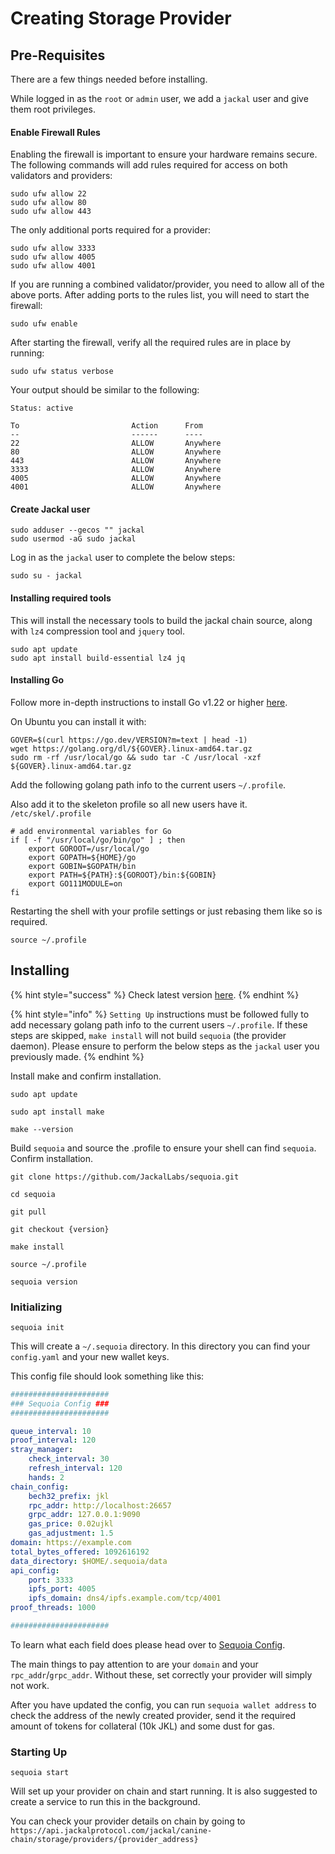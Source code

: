 # Creating Storage Provider

## Pre-Requisites

There are a few things needed before installing.

While logged in as the `root` or `admin` user, we add a `jackal` user and give them root privileges.

#### Enable Firewall Rules

Enabling the firewall is important to ensure your hardware remains secure. The following commands will add rules required for access on both validators and providers:

```
sudo ufw allow 22
sudo ufw allow 80
sudo ufw allow 443
```

The only additional ports required for a provider:

```
sudo ufw allow 3333
sudo ufw allow 4005
sudo ufw allow 4001
```

If you are running a combined validator/provider, you need to allow all of the above ports. After adding ports to the rules list, you will need to start the firewall:

```
sudo ufw enable
```

After starting the firewall, verify all the required rules are in place by running:

```
sudo ufw status verbose
```

Your output should be similar to the following:

```
Status: active

To                         Action      From
--                         ------      ----
22                         ALLOW       Anywhere
80                         ALLOW       Anywhere
443                        ALLOW       Anywhere
3333                       ALLOW       Anywhere
4005                       ALLOW       Anywhere
4001                       ALLOW       Anywhere
```

#### Create Jackal user

```
sudo adduser --gecos "" jackal
sudo usermod -aG sudo jackal
```

Log in as the `jackal` user to complete the below steps:

```
sudo su - jackal
```

#### Installing required tools

This will install the necessary tools to build the jackal chain source, along with `lz4` compression tool and `jquery` tool.

```
sudo apt update
sudo apt install build-essential lz4 jq
```

#### Installing Go

Follow more in-depth instructions to install Go v1.22 or higher [here](https://golang.org/doc/install).

On Ubuntu you can install it with:

```
GOVER=$(curl https://go.dev/VERSION?m=text | head -1)
wget https://golang.org/dl/${GOVER}.linux-amd64.tar.gz
sudo rm -rf /usr/local/go && sudo tar -C /usr/local -xzf ${GOVER}.linux-amd64.tar.gz
```

Add the following golang path info to the current users `~/.profile`.

Also add it to the skeleton profile so all new users have it. `/etc/skel/.profile`

```
# add environmental variables for Go
if [ -f "/usr/local/go/bin/go" ] ; then
    export GOROOT=/usr/local/go
    export GOPATH=${HOME}/go
    export GOBIN=$GOPATH/bin
    export PATH=${PATH}:${GOROOT}/bin:${GOBIN}
    export GO111MODULE=on
fi
```

Restarting the shell with your profile settings or just rebasing them like so is required.

```
source ~/.profile
```

## Installing

{% hint style="success" %}
Check latest version [here](https://github.com/JackalLabs/sequoia/releases).
{% endhint %}

{% hint style="info" %}
`Setting Up` instructions must be followed fully to add necessary golang path info to the current users `~/.profile`. If these steps are skipped, `make install` will not build `sequoia` (the provider daemon). Please ensure to perform the below steps as the `jackal` user you previously made.
{% endhint %}

Install make and confirm installation.

```
sudo apt update

sudo apt install make

make --version
```

Build `sequoia` and source the .profile to ensure your shell can find `sequoia`. Confirm installation.

```
git clone https://github.com/JackalLabs/sequoia.git

cd sequoia

git pull

git checkout {version}

make install

source ~/.profile

sequoia version
```

### Initializing

```shell
sequoia init
```

This will create a `~/.sequoia` directory. In this directory you can find your `config.yaml` and your new wallet keys.

This config file should look something like this:
```yaml
######################
### Sequoia Config ###
######################

queue_interval: 10
proof_interval: 120
stray_manager:
    check_interval: 30
    refresh_interval: 120
    hands: 2
chain_config:
    bech32_prefix: jkl
    rpc_addr: http://localhost:26657
    grpc_addr: 127.0.0.1:9090
    gas_price: 0.02ujkl
    gas_adjustment: 1.5
domain: https://example.com
total_bytes_offered: 1092616192
data_directory: $HOME/.sequoia/data
api_config:
    port: 3333
    ipfs_port: 4005
    ipfs_domain: dns4/ipfs.example.com/tcp/4001
proof_threads: 1000

######################
```

To learn what each field does please head over to [Sequoia Config](providing-storage/sequoia-config.md).

The main things to pay attention to are your `domain` and your `rpc_addr`/`grpc_addr`. Without these, set correctly your provider will simply not work.

After you have updated the config, you can run `sequoia wallet address` to check the address of the newly created provider, send it the required amount of tokens for collateral (10k JKL) and some dust for gas. 

### Starting Up
```shell
sequoia start
```

Will set up your provider on chain and start running. It is also suggested to create a service to run this in the background.

You can check your provider details on chain by going to `https://api.jackalprotocol.com/jackal/canine-chain/storage/providers/{provider_address}`
